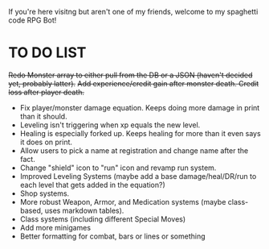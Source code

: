 If you're here visitng but aren't one of my friends, welcome to my spaghetti code RPG Bot!

TO DO LIST
==========

~~Redo Monster array to either pull from the DB or a JSON (haven't decided yet, probably latter).~~
~~Add experience/credit gain after monster death. Credit loss after player death.~~
* Fix player/monster damage equation. Keeps doing more damage in print than it should.
* Leveling isn't triggering when xp equals the new level.
* Healing is especially forked up. Keeps healing for more than it even says it does on print.
* Allow users to pick a name at registration and change name after the fact.
* Change "shield" icon to "run" icon and revamp run system.
* Improved Leveling Systems (maybe add a base damage/heal/DR/run to each level that gets added in the equation?)
* Shop systems.
* More robust Weapon, Armor, and Medication systems (maybe class-based, uses markdown tables).
* Class systems (including different Special Moves)
* Add more minigames
* Better formatting for combat, bars or lines or something